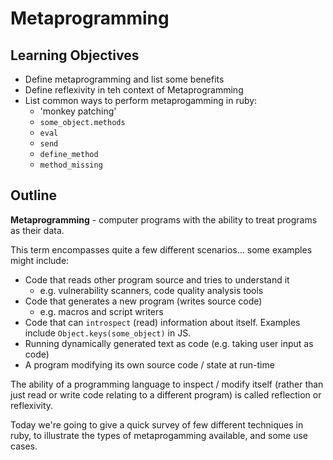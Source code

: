 # Metaprogramming

## Learning Objectives

* Define metaprogramming and list some benefits
* Define reflexivity in teh context of Metaprogramming
* List common ways to perform metaprogamming in ruby:
  * 'monkey patching'
  * `some_object.methods`
  * `eval`
  * `send`
  * `define_method`
  * `method_missing`

## Outline

**Metaprogramming** - computer programs with the ability to treat programs as their data.

This term encompasses quite a few different scenarios... some examples might include:
* Code that reads other program source and tries to understand it
  * e.g. vulnerability scanners, code quality analysis tools
* Code that generates a new program (writes source code)
  * e.g. macros and script writers
* Code that can `introspect` (read) information about itself. Examples include `Object.keys(some_object)` in JS.
* Running dynamically generated text as code (e.g. taking user input as code)
* A program modifying its own source code / state at run-time

The ability of a programming language to inspect / modify itself (rather than
just read or write code relating to a different program) is called reflection or
reflexivity.

Today we're going to give a quick survey of few different techniques in ruby, to
illustrate the types of metaprogamming available, and some use cases.
